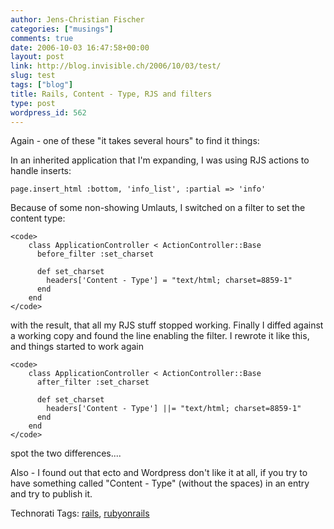 ```yaml
---
author: Jens-Christian Fischer
categories: ["musings"]
comments: true
date: 2006-10-03 16:47:58+00:00
layout: post
link: http://blog.invisible.ch/2006/10/03/test/
slug: test
tags: ["blog"]
title: Rails, Content - Type, RJS and filters
type: post
wordpress_id: 562
---
```


Again - one of these "it takes several hours" to find it things:

In an inherited application that I'm expanding, I was using RJS actions to handle inserts:

    page.insert_html :bottom, 'info_list', :partial => 'info'

Because of some non-showing Umlauts, I switched on a filter to set the content type:

    
    
    <code>
        class ApplicationController < ActionController::Base
          before_filter :set_charset
    
          def set_charset
            headers['Content - Type'] = "text/html; charset=8859-1"
          end
        end
    </code>
    



with the result, that all my RJS stuff stopped working. Finally I diffed against a working copy and found the line enabling the filter. I rewrote it like this, and things started to work again


    
    
    <code>
        class ApplicationController < ActionController::Base
          after_filter :set_charset
    
          def set_charset
            headers['Content - Type'] ||= "text/html; charset=8859-1"      
          end
        end
    </code>
    



spot the two differences....

Also - I found out that ecto and Wordpress don't like it at all, if you try to have something called "Content - Type" (without the spaces) in an entry and try to publish it.





Technorati Tags: [rails](http://www.technorati.com/tag/rails), [rubyonrails](http://www.technorati.com/tag/rubyonrails)
